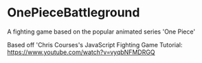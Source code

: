 # OnePieceBattleground
A fighting game based on the popular animated series 'One Piece'

Based off 'Chris Courses's JavaScript Fighting Game Tutorial:
https://www.youtube.com/watch?v=vyqbNFMDRGQ